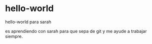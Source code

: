# hello-world
hello-world para sarah

es aprendiendo con sarah para que sepa de git y me ayude a trabajar siempre.
